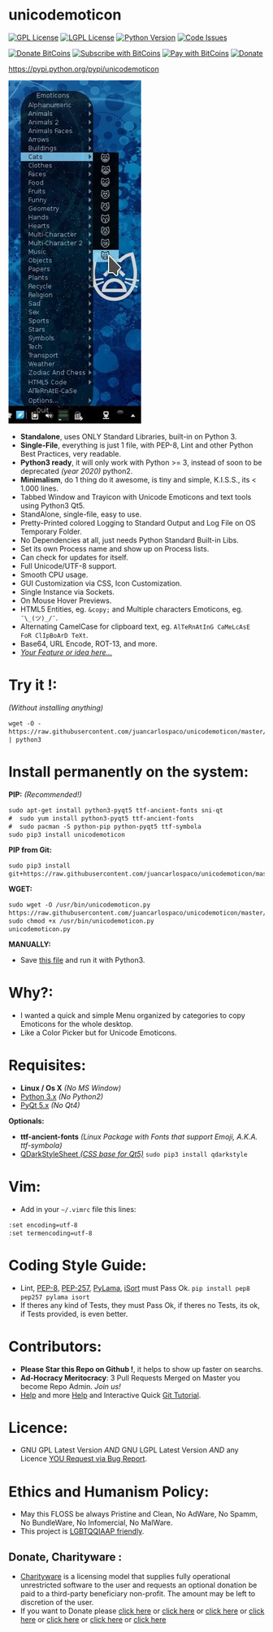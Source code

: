 unicodemoticon
==============


[![GPL License](http://img.shields.io/badge/license-GPL-blue.svg?style=plastic)](http://opensource.org/licenses/GPL-3.0) [![LGPL License](http://img.shields.io/badge/license-LGPL-blue.svg?style=plastic)](http://opensource.org/licenses/LGPL-3.0) [![Python Version](https://img.shields.io/badge/Python-3-brightgreen.svg?style=plastic)](http://python.org) [![Code Issues](http://www.quantifiedcode.com/api/v1/project/378c3f56d270475a8dff5660772fc2f9/badge.svg)](http://www.quantifiedcode.com/app/project/378c3f56d270475a8dff5660772fc2f9) 


[![Donate BitCoins](https://www.coinbase.com/assets/buttons/donation_large-5cf4f17cc2d2ae2f45b6b021ee498297409c94dcf0ba1bbf76fd5668e80b0d02.png)](https://www.coinbase.com/checkouts/c3538d335faee0c30c81672ea0223877 "Donate Bitcoins") [![Subscribe with BitCoins](https://www.coinbase.com/assets/buttons/subscription_large-11d991f628216af05156fae88a48ce25c0cb36447a265421a43a62e572af3853.png)](https://www.coinbase.com/checkouts/c3538d335faee0c30c81672ea0223877 "Subscribe with BitCoins") [![Pay with BitCoins](https://www.coinbase.com/assets/buttons/buy_now_large-6f15fa5979d25404827a7329e8a5ec332a42cf4fd73e27a2c3ccda017034e1b0.png)](https://www.coinbase.com/checkouts/c3538d335faee0c30c81672ea0223877 "Pay with BitCoins") [![Donate](https://www.paypalobjects.com/en_US/i/btn/btn_donate_SM.gif "Donate with or without Credit Card")](http://goo.gl/cB7PR)

https://pypi.python.org/pypi/unicodemoticon


![screenshot](https://raw.githubusercontent.com/juancarlospaco/unicodemoticon/master/temp.jpg "UnicodEmoticon on Linux")


- **Standalone**, uses ONLY Standard Libraries, built-in on Python 3.
- **Single-File**, everything is just 1 file, with PEP-8, Lint and other Python Best Practices, very readable.
- **Python3 ready**, it will only work with Python >= 3, instead of soon to be deprecated *(year 2020)* python2.
- **Minimalism**, do 1 thing do it awesome, is tiny and simple, K.I.S.S., its < 1.000 lines.
- Tabbed Window and Trayicon with Unicode Emoticons and text tools using Python3 Qt5.
- StandAlone, single-file, easy to use.
- Pretty-Printed colored Logging to Standard Output and Log File on OS Temporary Folder.
- No Dependencies at all, just needs Python Standard Built-in Libs.
- Set its own Process name and show up on Process lists.
- Can check for updates for itself.
- Full Unicode/UTF-8 support.
- Smooth CPU usage.
- GUI Customization via CSS, Icon Customization.
- Single Instance via Sockets.
- On Mouse Hover Previews.
- HTML5 Entities, eg. `&copy;` and Multiple characters Emoticons, eg. `¯\_(ツ)_/¯`.
- Alternating CamelCase for clipboard text, eg. `AlTeRnAtInG CaMeLcAsE FoR ClIpBoArD TeXt`.
- Base64, URL Encode, ROT-13, and more.
- [*Your Feature or idea here...*](https://github.com/juancarlospaco/unicodemoticon/pulls "Send new Features")


# Try it !: 
*(Without installing anything)*
```
wget -O - https://raw.githubusercontent.com/juancarlospaco/unicodemoticon/master/unicodemoticon.py | python3
```

# Install permanently on the system:

**PIP:** *(Recommended!)*
```
sudo apt-get install python3-pyqt5 ttf-ancient-fonts sni-qt
#  sudo yum install python3-pyqt5 ttf-ancient-fonts
#  sudo pacman -S python-pip python-pyqt5 ttf-symbola
sudo pip3 install unicodemoticon
```

**PIP from Git:**
```
sudo pip3 install git+https://raw.githubusercontent.com/juancarlospaco/unicodemoticon/master/unicodemoticon.py
```

**WGET:**
```
sudo wget -O /usr/bin/unicodemoticon.py https://raw.githubusercontent.com/juancarlospaco/unicodemoticon/master/unicodemoticon.py
sudo chmod +x /usr/bin/unicodemoticon.py
unicodemoticon.py
```

**MANUALLY:**

- Save [this file](https://raw.githubusercontent.com/juancarlospaco/unicodemoticon/master/unicodemoticon.py) and run it with Python3.


# Why?:

- I wanted a quick and simple Menu organized by categories to copy Emoticons for the whole desktop.
- Like a Color Picker but for Unicode Emoticons.


# Requisites:

- **Linux / Os X** *(No MS Window)*
- [Python 3.x](https://www.python.org "Python Homepage") *(No Python2)*
- [PyQt 5.x](http://www.riverbankcomputing.co.uk/software/pyqt/download5 "PyQt5 Homepage") *(No Qt4)*

**Optionals:**
- **ttf-ancient-fonts** *(Linux Package with Fonts that support Emoji, A.K.A. ttf-symbola)*
- [QDarkStyleSheet *(CSS base for Qt5)*](https://github.com/ColinDuquesnoy/QDarkStyleSheet#qdarkstylesheet) `sudo pip3 install qdarkstyle`


# Vim:

- Add in your `~/.vimrc` file this lines:

```
:set encoding=utf-8
:set termencoding=utf-8
```


# Coding Style Guide:

- Lint, [PEP-8](https://www.python.org/dev/peps/pep-0008), [PEP-257](https://www.python.org/dev/peps/pep-0257), [PyLama](https://github.com/klen/pylama#-pylama), [iSort](https://github.com/timothycrosley/isort) must Pass Ok. `pip install pep8 pep257 pylama isort`
- If theres any kind of Tests, they must Pass Ok, if theres no Tests, its ok, if Tests provided, is even better.


# Contributors:

- **Please Star this Repo on Github !**, it helps to show up faster on searchs.
- **Ad-Hocracy Meritocracy**: 3 Pull Requests Merged on Master you become Repo Admin. *Join us!*
- [Help](https://help.github.com/articles/using-pull-requests) and more [Help](https://help.github.com/articles/fork-a-repo) and Interactive Quick [Git Tutorial](https://try.github.io).


# Licence:

- GNU GPL Latest Version *AND* GNU LGPL Latest Version *AND* any Licence [YOU Request via Bug Report](https://github.com/juancarlospaco/unicodemoticon/issues/new).


# Ethics and Humanism Policy:
- May this FLOSS be always Pristine and Clean, No AdWare, No Spamm, No BundleWare, No Infomercial, No MalWare.
- This project is [LGBTQQIAAP friendly](http://www.urbandictionary.com/define.php?term=LGBTQQIAAP "Whats LGBTQQIAAP").


Donate, Charityware :
---------------------

- [Charityware](https://en.wikipedia.org/wiki/Donationware) is a licensing model that supplies fully operational unrestricted software to the user and requests an optional donation be paid to a third-party beneficiary non-profit. The amount may be left to discretion of the user.
- If you want to Donate please [click here](http://www.icrc.org/eng/donations/index.jsp) or [click here](http://www.atheistalliance.org/support-aai/donate) or [click here](http://www.msf.org/donate) or [click here](http://richarddawkins.net/) or [click here](http://www.supportunicef.org/) or [click here](http://www.amnesty.org/en/donate) or [click here](http://www.rescue.org/irc-fast-facts)
